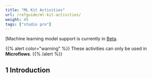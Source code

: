 ```yaml
---
title: "ML Kit Activities"
url: /refguide/ml-kit-activities/
weight: 45
tags: ["studio pro"]
---
```

[Machine learning model support is currently in [Beta](/releasenotes/beta-features/).

{{% alert color="warning" %}}
These activities can only be used in **Microflows**.
{{% /alert %}}

## 1 Introduction

